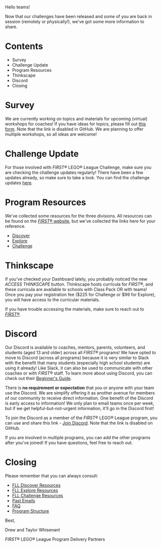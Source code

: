 Hello teams!

Now that our challenges have been released and some of you are back in session (remotely or physically!), we've got some more information to share.

# Contents

- Survey
- Challenge Update
- Program Resources
- Thinkscape
- Discord
- Closing

# Survey

We are currently working on topics and materials for upcoming (virtual) workshops for coaches! If you have ideas for topics, please fill out [this form](). Note that the link is disabled in GitHub. We are planning to offer multiple workshops, so all ideas are welcome!


# Challenge Update

For those involved with *FIRST*® LEGO® League Challenge, make sure you are checking the challenge updates regularly! There have been a few updates already, so make sure to take a look. You can find the challenge updates [here](https://firstinspiresst01.blob.core.windows.net/first-game-changers/fll-challenge/replay-challenge-updates.pdf).


# Program Resources

We've collected some resources for the three divisions. All resources can be found on the [*FIRST*® website](https://www.firstinspires.org), but we've collected the links here for your reference.

- [Discover](https://github.com/drewwhis/first-in-alabama/blob/main/2020-2021/discover/resources.md)
- [Explore](https://github.com/drewwhis/first-in-alabama/blob/main/2020-2021/explore/resources.md)
- [Challenge](https://github.com/drewwhis/first-in-alabama/blob/main/2020-2021/challenge/resources.md)


# Thinkscape

If you've checked your Dashboard lately, you probably noticed the new *ACCESS THINKSCAPE* button. Thinkscape hosts curricula for *FIRST*®, and these curricula are available to schools with Class Pack OR with teams! Once you pay your registration fee (\$225 for Challenge or \$99 for Explore), you will have access to the curricular materials.

If you have trouble accessing the materials, make sure to reach out to [*FIRST*®](https://www.firstinspires.org/about/contact-us).


# Discord

Our Discord is available to coaches, mentors, parents, volunteers, and students (aged 13 and older) across all *FIRST*® programs! We have opted to move to Discord (across all programs) because it is very similar to Slack with the benefit that many students (especially high school students) are using it already! Like Slack, it can also be used to communicate with other coaches or with *FIRST*® staff. To learn more about using Discord, you can check out their [Beginner's Guide](https://support.discord.com/hc/en-us/articles/360045138571).

There is **no requirement or expectation** that you or anyone with your team use the Discord. We are simplify offering it as another avenue for members of our community to receive direct information. One benefit of the Discord is early access to information! We only plan to email teams once per week, but if we get helpful-but-not-urgent information, it'll go in the Discord first!
 
To join the Discord as a member of the *FIRST*® LEGO® League program, you can use and share this link - [Join Discord](). Note that the link is disabled on GitHub.
 
If you are involved in multiple programs, you can add the other programs after you've joined! If you have questions, feel free to reach out.


# Closing

Please remember that you can always consult:

- [FLL Discover Resources](https://github.com/drewwhis/first-in-alabama/blob/main/2020-2021/discover)
- [FLL Explore Resources](https://github.com/drewwhis/first-in-alabama/blob/main/2020-2021/explore)
- [FLL Challenge Resources](https://github.com/drewwhis/first-in-alabama/tree/master/2020-2021/challenge)
- [Past Emails](https://github.com/drewwhis/first-in-alabama/tree/master/2020-2021/email-blasts)
- [FAQ](https://github.com/drewwhis/first-in-alabama/wiki/Frequently-Asked-Questions)
- [Program Structure](https://github.com/drewwhis/first-in-alabama/tree/master/2020-2021/program-structure.md)


Best,

Drew and Taylor Whisenant

*FIRST*® LEGO® League Program Delivery Partners